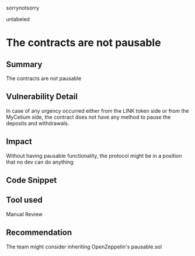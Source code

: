 sorrynotsorry

unlabeled

# The contracts are not pausable



## Summary
The contracts are not pausable
## Vulnerability Detail
In case of any urgency occurred either from the LINK token side or from the MyCelium side, the contract does not have any method to pause the deposits and withdrawals. 
## Impact
Without having pausable functionality, the protocol might be in a position that no dev can do anything
## Code Snippet

## Tool used
Manual Review

## Recommendation
The team might consider inheriting OpenZeppelin's pausable.sol